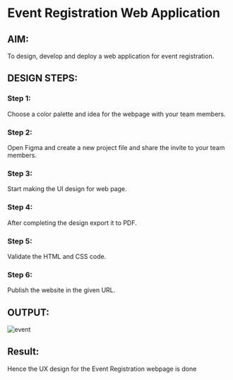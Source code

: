 # Event Registration Web Application

## AIM:
To design, develop and deploy a web application for event registration.

## DESIGN STEPS:

### Step 1:
Choose a color palette and idea for the webpage with your team members.

### Step 2:
Open Figma and create a new project file and share the invite to your team members.

### Step 3:
Start making the UI design for web page.

### Step 4:
After completing the design export it to PDF.
### Step 5:

Validate the HTML and CSS code.
### Step 6:
Publish the website in the given URL.


## OUTPUT:

![event](https://user-images.githubusercontent.com/118466561/215120835-45c9e41b-833b-40e6-b14f-55598478390c.jpg)

## Result:
Hence the UX design for the Event Registration webpage is done
